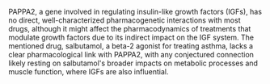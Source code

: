 PAPPA2, a gene involved in regulating insulin-like growth factors (IGFs), has no direct, well-characterized pharmacogenetic interactions with most drugs, although it might affect the pharmacodynamics of treatments that modulate growth factors due to its indirect impact on the IGF system. The mentioned drug, salbutamol, a beta-2 agonist for treating asthma, lacks a clear pharmacological link with PAPPA2, with any conjectured connection likely resting on salbutamol's broader impacts on metabolic processes and muscle function, where IGFs are also influential.